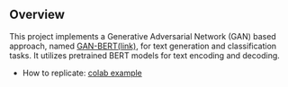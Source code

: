 ## Overview
This project implements a Generative Adversarial Network (GAN) based approach, named [GAN-BERT(link)](https://www.researchgate.net/publication/378530127_Bengali_Intent_Classification_with_Generative_Adversarial_BERT), for text generation and classification tasks. It utilizes pretrained BERT models for text encoding and decoding.

- How to replicate: [colab example](https://colab.research.google.com/drive/17km0Zmu7_m6Kv7UYt7pqKLjP9w4JDXHs#scrollTo=Nhe7bVIduxmT)
